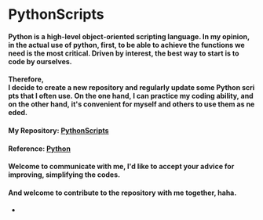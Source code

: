 # PythonScripts
#### Python is a high-level object-oriented scripting language. In my opinion, in the actual use of python, first, to be able to achieve the functions we need is the most critical. Driven by interest, the best way to start is to code by ourselves. 
#### Therefore, I decide to create a new repository and regularly update some Python scripts that I often use. On the one hand, I can practice my coding ability, and on the other hand, it's convenient for myself and others to use them as needed.
#### My Repository: [PythonScripts](https://github.com/haoningwu3639/PythonScripts)
#### Reference: [Python](https://github.com/geekcomputers/Python)
#### Welcome to communicate with me, I'd like to accept your advice for improving, simplifying the codes.
#### And welcome to contribute to the repository with me together, haha.

- 